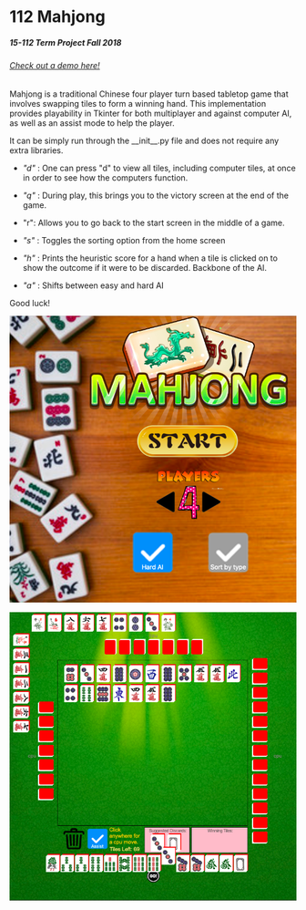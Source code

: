 # 112 Mahjong 
##### 15-112 Term Project Fall 2018

###### [Check out a demo here!](https://www.youtube.com/watch?v=S9wLGgVlL5U)




Mahjong is a traditional Chinese four player turn based tabletop game that involves swapping tiles to form a winning hand. This implementation provides playability in Tkinter for both multiplayer and against computer AI, as well as an assist mode to help the player. 

It can be simply run through the \_\_init\_\_.py  file and does not require any extra libraries. 

* *"d"* : One can press "d" to view all tiles, including computer tiles, at once in order to see how the computers function. 

* *"q"* : During play, this brings you to the victory screen at the end of the game. 


* "r": Allows you to go back to the start screen in the middle of a game. 

* *"s"* : Toggles the sorting option from the home screen 

* *"h"* : Prints the heuristic score for a hand when a tile is clicked on to show the outcome if it were to be discarded. Backbone of the AI. 

* *"a"* : Shifts between easy and hard AI

Good luck!

![alt text](https://github.com/austin-leung/112-Mahjong/blob/master/miscImages/start.png?raw=true)

![alt text](https://github.com/austin-leung/112-Mahjong/blob/master/miscImages/game.png?raw=true)

